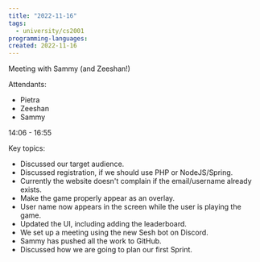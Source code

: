 ```yaml
---
title: "2022-11-16"
tags:
  - university/cs2001
programming-languages:
created: 2022-11-16
---
```

Meeting with Sammy (and Zeeshan!) 

Attendants:
- Pietra
- Zeeshan
- Sammy

14:06 - 16:55

Key topics:
- Discussed our target audience.
- Discussed registration, if we should use PHP or NodeJS/Spring.
- Currently the website doesn't complain if the email/username already exists.
- Make the game properly appear as an overlay.
- User name now appears in the screen while the user is playing the game.
- Updated the UI, including adding the leaderboard.
- We set up a meeting using the new Sesh bot on Discord.
- Sammy has pushed all the work to GitHub.
- Discussed how we are going to plan our first Sprint.